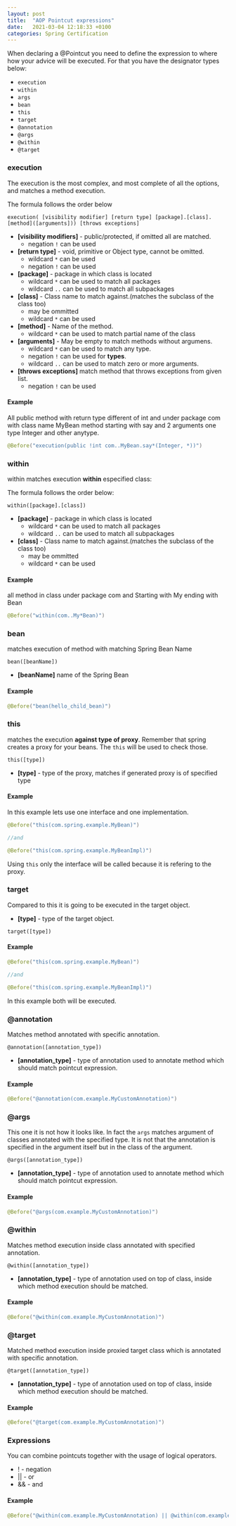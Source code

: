 ```yaml
---
layout: post
title:  "AOP Pointcut expressions"
date:   2021-03-04 12:18:33 +0100
categories: Spring Certification
---
```


When declaring a @Pointcut you need to define the expression to where how your advice will be executed.
For that you have the designator types below:

* `execution`
* `within`
* `args`
* `bean`
* `this`
* `target`
* `@annotation`
* `@args`
* `@within`
* `@target`


### execution

The execution is the most complex, and most complete of all the options, and matches a method execution.

The formula follows the order below

 `execution( [visibility modifier] [return type] [package].[class].[method]([arguments])) [throws exceptions]`
 
 * **[visibility modifiers]** - public/protected, if omitted all are matched.
    * negation `!` can be used
 * **[return type]** - void, primitive or Object type, cannot be omitted.
    * wildcard `*` can be used
    * negation `!` can be used
 * **[package]** - package in which class is located
    * wildcard `*` can be used to match all packages
    * wildcard `..` can be used to match all subpackages
 * **[class]** - Class name to match against.(matches the subclass of the class too)
    * may be ommitted
    * wildcard `*` can be used  
 * **[method]** - Name of the method.
    * wildcard `*` can be used to match partial name of the class
 * **[arguments]** - May be empty to match methods without argumens.
    * wildcard `*` can be used to match any type.
    * negation `!` can be used for **types**.
    * wildcard `..` can be used to match zero or more arguments.
 * **[throws exceptions]** match method that throws exceptions from given list.
    * negation `!` can be used

#### Example


All public method with return type different of int and under package com with class name MyBean method starting with say and 2 arguments one type Integer and other anytype.

```java
@Before("execution(public !int com..MyBean.say*(Integer, *))")
```



### within

within matches execution **within** especified class:

The formula follows the order below:

`within([package].[class])`

 * **[package]** - package in which class is located
    * wildcard `*` can be used to match all packages
    * wildcard `..` can be used to match all subpackages
 * **[class]** - Class name to match against.(matches the subclass of the class too)
    * may be ommitted
    * wildcard `*` can be used
    
#### Example


all method in class under package com and Starting with My ending with Bean
```java
@Before("within(com..My*Bean)")
```


### bean

matches execution of method with matching Spring Bean Name

`bean([beanName])`

* **[beanName]** name of the Spring Bean

#### Example

```java
@Before("bean(hello_child_bean)")
```

### this

matches the execution **against type of proxy**. Remember that spring creates a proxy for your beans. The `this` will be used to check those.

`this([type])`

* **[type]** - type of the proxy, matches if generated proxy is of specified type

#### Example

In this example lets use one interface and one implementation.

```java
@Before("this(com.spring.example.MyBean)")

//and

@Before("this(com.spring.example.MyBeanImpl)")
```

Using `this` only the interface will be called because it is refering to the proxy.


 
### target

Compared to this it is going to be executed in the target object.

* **[type]** - type of the target object.

`target([type])`

#### Example

```java
@Before("this(com.spring.example.MyBean)")

//and

@Before("this(com.spring.example.MyBeanImpl)")
```

In this example both will be executed.

### @annotation

Matches method annotated with specific annotation.

`@annotation([annotation_type])`

* **[annotation_type]** - type of annotation used to annotate method which should match pointcut expression.

#### Example

```java
@Before("@annotation(com.example.MyCustomAnnotation)")
```

### @args

This one it is not how it looks like. In fact the `args` matches argument of classes annotated with the specified type.
It is not that the annotation is specified in the argument itself but in the class of the argument. 

`@args([annotation_type])`

* **[annotation_type]** - type of annotation used to annotate method which should match pointcut expression.

#### Example

```java
@Before("@args(com.example.MyCustomAnnotation)")
```


### @within

Matches method execution inside class annotated with specified annotation.

`@within([annotation_type])`

* **[annotation_type]** - type of annotation used on top of class, inside which method execution should be matched.


#### Example

```java
@Before("@within(com.example.MyCustomAnnotation)")
```

### @target

Matched method execution inside proxied target class which is annotated with specific annotation.


`@target([annotation_type])` 

* **[annotation_type]** - type of annotation used on top of class, inside which method execution should be matched.


#### Example

```java
@Before("@target(com.example.MyCustomAnnotation)")
```



### Expressions

You can combine pointcuts together with the usage of logical operators.

* ! - negation
* || - or
* && - and

#### Example

```java
@Before("@within(com.example.MyCustomAnnotation) || @within(com.example.MySecondCustomAnnotation)")
```